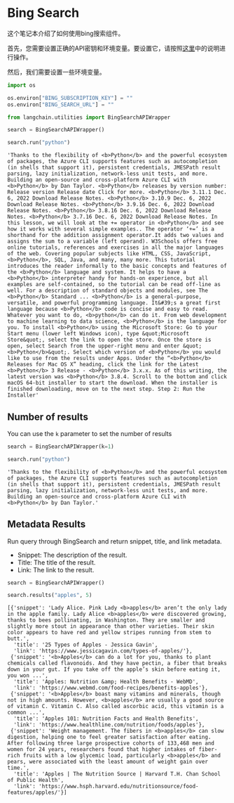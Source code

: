 # Bing Search

这个笔记本介绍了如何使用bing搜索组件。

首先，您需要设置正确的API密钥和环境变量。要设置它，请按照[这里](https://levelup.gitconnected.com/api-tutorial-how-to-use-bing-web-search-api-in-python-4165d5592a7e)中的说明进行操作。

然后，我们需要设置一些环境变量。

```python
import os

os.environ["BING_SUBSCRIPTION_KEY"] = ""
os.environ["BING_SEARCH_URL"] = ""
```

```python
from langchain.utilities import BingSearchAPIWrapper
```

```python
search = BingSearchAPIWrapper()
```

```python
search.run("python")
```




    'Thanks to the flexibility of <b>Python</b> and the powerful ecosystem of packages, the Azure CLI supports features such as autocompletion (in shells that support it), persistent credentials, JMESPath result parsing, lazy initialization, network-less unit tests, and more. Building an open-source and cross-platform Azure CLI with <b>Python</b> by Dan Taylor. <b>Python</b> releases by version number: Release version Release date Click for more. <b>Python</b> 3.11.1 Dec. 6, 2022 Download Release Notes. <b>Python</b> 3.10.9 Dec. 6, 2022 Download Release Notes. <b>Python</b> 3.9.16 Dec. 6, 2022 Download Release Notes. <b>Python</b> 3.8.16 Dec. 6, 2022 Download Release Notes. <b>Python</b> 3.7.16 Dec. 6, 2022 Download Release Notes. In this lesson, we will look at the += operator in <b>Python</b> and see how it works with several simple examples.. The operator ‘+=’ is a shorthand for the addition assignment operator.It adds two values and assigns the sum to a variable (left operand). W3Schools offers free online tutorials, references and exercises in all the major languages of the web. Covering popular subjects like HTML, CSS, JavaScript, <b>Python</b>, SQL, Java, and many, many more. This tutorial introduces the reader informally to the basic concepts and features of the <b>Python</b> language and system. It helps to have a <b>Python</b> interpreter handy for hands-on experience, but all examples are self-contained, so the tutorial can be read off-line as well. For a description of standard objects and modules, see The <b>Python</b> Standard ... <b>Python</b> is a general-purpose, versatile, and powerful programming language. It&#39;s a great first language because <b>Python</b> code is concise and easy to read. Whatever you want to do, <b>python</b> can do it. From web development to machine learning to data science, <b>Python</b> is the language for you. To install <b>Python</b> using the Microsoft Store: Go to your Start menu (lower left Windows icon), type &quot;Microsoft Store&quot;, select the link to open the store. Once the store is open, select Search from the upper-right menu and enter &quot;<b>Python</b>&quot;. Select which version of <b>Python</b> you would like to use from the results under Apps. Under the “<b>Python</b> Releases for Mac OS X” heading, click the link for the Latest <b>Python</b> 3 Release - <b>Python</b> 3.x.x. As of this writing, the latest version was <b>Python</b> 3.8.4. Scroll to the bottom and click macOS 64-bit installer to start the download. When the installer is finished downloading, move on to the next step. Step 2: Run the Installer'



## Number of results
You can use the `k` parameter to set the number of results


```python
search = BingSearchAPIWrapper(k=1)
```

```python
search.run("python")
```




    'Thanks to the flexibility of <b>Python</b> and the powerful ecosystem of packages, the Azure CLI supports features such as autocompletion (in shells that support it), persistent credentials, JMESPath result parsing, lazy initialization, network-less unit tests, and more. Building an open-source and cross-platform Azure CLI with <b>Python</b> by Dan Taylor.'



## Metadata Results

Run query through BingSearch and return snippet, title, and link metadata.

- Snippet: The description of the result.
- Title: The title of the result.
- Link: The link to the result.


```python
search = BingSearchAPIWrapper()
```

```python
search.results("apples", 5)
```


    [{'snippet': 'Lady Alice. Pink Lady <b>apples</b> aren’t the only lady in the apple family. Lady Alice <b>apples</b> were discovered growing, thanks to bees pollinating, in Washington. They are smaller and slightly more stout in appearance than other varieties. Their skin color appears to have red and yellow stripes running from stem to butt.',
      'title': '25 Types of Apples - Jessica Gavin',
      'link': 'https://www.jessicagavin.com/types-of-apples/'},
     {'snippet': '<b>Apples</b> can do a lot for you, thanks to plant chemicals called flavonoids. And they have pectin, a fiber that breaks down in your gut. If you take off the apple’s skin before eating it, you won ...',
      'title': 'Apples: Nutrition &amp; Health Benefits - WebMD',
      'link': 'https://www.webmd.com/food-recipes/benefits-apples'},
     {'snippet': '<b>Apples</b> boast many vitamins and minerals, though not in high amounts. However, <b>apples</b> are usually a good source of vitamin C. Vitamin C. Also called ascorbic acid, this vitamin is a common ...',
      'title': 'Apples 101: Nutrition Facts and Health Benefits',
      'link': 'https://www.healthline.com/nutrition/foods/apples'},
     {'snippet': 'Weight management. The fibers in <b>apples</b> can slow digestion, helping one to feel greater satisfaction after eating. After following three large prospective cohorts of 133,468 men and women for 24 years, researchers found that higher intakes of fiber-rich fruits with a low glycemic load, particularly <b>apples</b> and pears, were associated with the least amount of weight gain over time.',
      'title': 'Apples | The Nutrition Source | Harvard T.H. Chan School of Public Health',
      'link': 'https://www.hsph.harvard.edu/nutritionsource/food-features/apples/'}]

